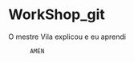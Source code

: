 # WorkShop_git
O mestre Vila explicou e eu aprendi
          
          
          
          
          
          
          AMÉN 

